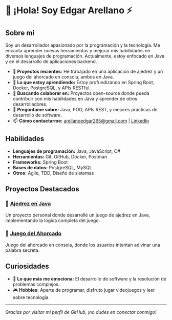 # 👋 ¡Hola! Soy Edgar Arellano ⚡

## Sobre mí

Soy un desarrollador apasionado por la programación y la tecnología. Me encanta aprender nuevas herramientas y mejorar mis habilidades en diversos lenguajes de programación. Actualmente, estoy enfocado en Java y en el desarrollo de aplicaciones backend.

- 🔭 **Proyectos recientes:** He trabajado en una aplicación de ajedrez y un juego del ahorcado en consola, ambos en Java.
- 🌱 **Lo que estoy aprendiendo:** Estoy profundizando en Spring Boot, Docker, PostgreSQL, y APIs RESTful.
- 👯 **Buscando colaborar en:** Proyectos open-source donde pueda contribuir con mis habilidades en Java y aprender de otros desarrolladores.
- 💬 **Pregúntame sobre:** Java, POO, APIs REST, y mejores prácticas de desarrollo de software.
- 📫 **Cómo contactarme:** arellanoedgar265@gmail.com | [LinkedIn](https://www.linkedin.com/in/edgararellanodelrio)

## Habilidades

- **Lenguajes de programación:** Java, JavaScript, C#
- **Herramientas:** Git, GitHub, Docker, Postman
- **Frameworks:** Spring Boot
- **Bases de datos:** PostgreSQL, MySQL
- **Otros:** Agile, TDD, Diseño de sistemas

## Proyectos Destacados

### 🔷 [Ajedrez en Java](https://github.com/EdgarYairArellanoDelRio/Ajedrez-en-Consola.git)
Un proyecto personal donde desarrollé un juego de ajedrez en Java, implementando la lógica completa del juego.

### 🔶 [Juego del Ahorcado](https://github.com/EdgarYairArellanoDelRio/Ahorcado-game.git)
Juego del ahorcado en consola, donde los usuarios intentan adivinar una palabra secreta.



## Curiosidades

- 🚀 **Lo que más me emociona:** El desarrollo de software y la resolución de problemas complejos.
- 🎮 **Hobbies:** Aparte de programar, disfruto jugar videojuegos y leer sobre tecnología.

---

*Gracias por visitar mi perfil de GitHub, ¡no dudes en conectar conmigo!*
